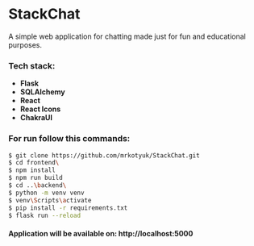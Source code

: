 # StackChat
A simple web application for chatting made just for fun and educational purposes.
### Tech stack:
- **Flask** 
- **SQLAlchemy**
- **React**
- **React Icons**  
- **ChakraUI**  
### For run follow this commands:
```sh
$ git clone https://github.com/mrkotyuk/StackChat.git
$ cd frontend\
$ npm install
$ npm run build
$ cd ..\backend\
$ python -m venv venv
$ venv\Scripts\activate
$ pip install -r requirements.txt
$ flask run --reload
```
#### Application will be available on: http://localhost:5000